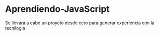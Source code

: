 # Aprendiendo-JavaScript
Se llevara a cabo un proyeto desde cero para generar experiencia con la tecnilogia
